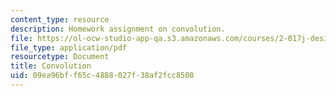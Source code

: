 ```yaml
---
content_type: resource
description: Homework assignment on convolution.
file: https://ol-ocw-studio-app-qa.s3.amazonaws.com/courses/2-017j-design-of-electromechanical-robotic-systems-fall-2009/09ea96bff65c4888027f38af2fcc8508_MIT2_017JF09_p02.pdf
file_type: application/pdf
resourcetype: Document
title: Convolution
uid: 09ea96bf-f65c-4888-027f-38af2fcc8508
---
```

